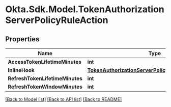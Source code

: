 # Okta.Sdk.Model.TokenAuthorizationServerPolicyRuleAction

## Properties

Name | Type | Description | Notes
------------ | ------------- | ------------- | -------------
**AccessTokenLifetimeMinutes** | **int** |  | [optional] 
**InlineHook** | [**TokenAuthorizationServerPolicyRuleActionInlineHook**](TokenAuthorizationServerPolicyRuleActionInlineHook.md) |  | [optional] 
**RefreshTokenLifetimeMinutes** | **int** |  | [optional] 
**RefreshTokenWindowMinutes** | **int** |  | [optional] 

[[Back to Model list]](../README.md#documentation-for-models) [[Back to API list]](../README.md#documentation-for-api-endpoints) [[Back to README]](../README.md)

